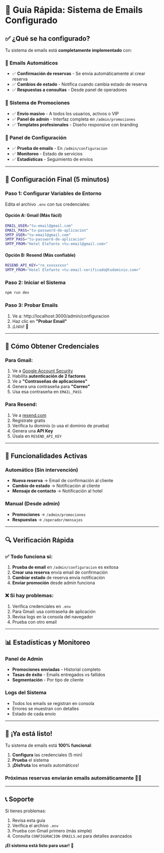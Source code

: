 # 🚀 Guía Rápida: Sistema de Emails Configurado

## ✅ ¿Qué se ha configurado?

Tu sistema de emails está **completamente implementado** con:

### 📧 **Emails Automáticos**
- ✅ **Confirmación de reservas** - Se envía automáticamente al crear reserva
- ✅ **Cambios de estado** - Notifica cuando cambia estado de reserva  
- ✅ **Respuestas a consultas** - Desde panel de operadores

### 📢 **Sistema de Promociones**
- ✅ **Envío masivo** - A todos los usuarios, activos o VIP
- ✅ **Panel de admin** - Interfaz completa en `/admin/promociones`
- ✅ **Templates profesionales** - Diseño responsive con branding

### 🔧 **Panel de Configuración**
- ✅ **Prueba de emails** - En `/admin/configuracion`
- ✅ **Monitoreo** - Estado de servicios
- ✅ **Estadísticas** - Seguimiento de envíos

---

## 🔧 Configuración Final (5 minutos)

### Paso 1: Configurar Variables de Entorno

Edita el archivo `.env` con tus credenciales:

#### Opción A: Gmail (Más fácil)
```bash
EMAIL_USER="tu-email@gmail.com"
EMAIL_PASS="tu-password-de-aplicacion"
SMTP_USER="tu-email@gmail.com" 
SMTP_PASS="tu-password-de-aplicacion"
SMTP_FROM="Hotel Elefante <tu-email@gmail.com>"
```

#### Opción B: Resend (Más confiable)
```bash
RESEND_API_KEY="re_xxxxxxxxx"
SMTP_FROM="Hotel Elefante <tu-email-verificado@tudominio.com>"
```

### Paso 2: Iniciar el Sistema
```bash
npm run dev
```

### Paso 3: Probar Emails
1. Ve a: http://localhost:3000/admin/configuracion
2. Haz clic en **"Probar Email"**
3. ¡Listo! 🎉

---

## 📧 Cómo Obtener Credenciales

### Para Gmail:
1. Ve a [Google Account Security](https://myaccount.google.com/security)
2. Habilita **autenticación de 2 factores**
3. Ve a **"Contraseñas de aplicaciones"**
4. Genera una contraseña para **"Correo"**
5. Usa esa contraseña en `EMAIL_PASS`

### Para Resend:
1. Ve a [resend.com](https://resend.com)
2. Regístrate gratis
3. Verifica tu dominio (o usa el dominio de prueba)
4. Genera una **API Key**
5. Úsala en `RESEND_API_KEY`

---

## 🎯 Funcionalidades Activas

### Automático (Sin intervención)
- **Nueva reserva** → Email de confirmación al cliente
- **Cambio de estado** → Notificación al cliente
- **Mensaje de contacto** → Notificación al hotel

### Manual (Desde admin)
- **Promociones** → `/admin/promociones`
- **Respuestas** → `/operador/mensajes`

---

## 🔍 Verificación Rápida

### ✅ Todo funciona si:
1. **Prueba de email** en `/admin/configuracion` es exitosa
2. **Crear una reserva** envía email de confirmación
3. **Cambiar estado** de reserva envía notificación
4. **Enviar promoción** desde admin funciona

### ❌ Si hay problemas:
1. Verifica credenciales en `.env`
2. Para Gmail: usa contraseña de aplicación
3. Revisa logs en la consola del navegador
4. Prueba con otro email

---

## 📊 Estadísticas y Monitoreo

### Panel de Admin
- **Promociones enviadas** - Historial completo
- **Tasas de éxito** - Emails entregados vs fallidos
- **Segmentación** - Por tipo de cliente

### Logs del Sistema
- Todos los emails se registran en consola
- Errores se muestran con detalles
- Estado de cada envío

---

## 🚀 ¡Ya está listo!

Tu sistema de emails está **100% funcional**:

1. **Configura** las credenciales (5 min)
2. **Prueba** el sistema
3. **¡Disfruta** los emails automáticos!

### Próximas reservas enviarán emails automáticamente 📧✨

---

## 📞 Soporte

Si tienes problemas:
1. Revisa esta guía
2. Verifica el archivo `.env`
3. Prueba con Gmail primero (más simple)
4. Consulta `CONFIGURACION-EMAILS.md` para detalles avanzados

**¡El sistema está listo para usar!** 🎉
